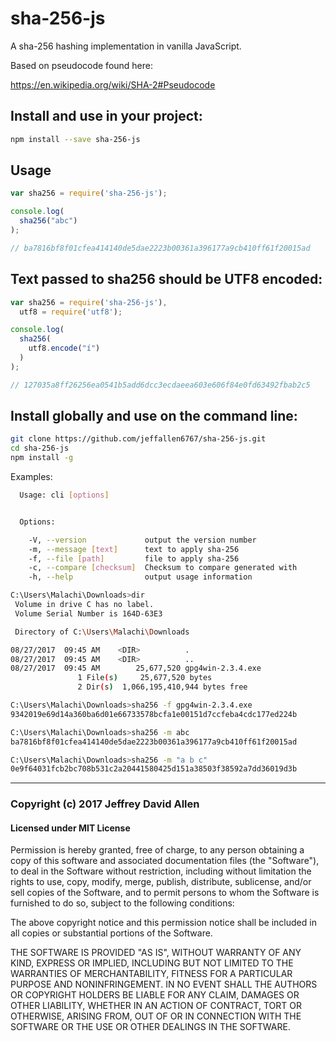 # sha-256-js

A sha-256 hashing implementation in vanilla JavaScript.

Based on pseudocode found here:

https://en.wikipedia.org/wiki/SHA-2#Pseudocode

## Install and use in your project:

```sh
npm install --save sha-256-js
```

## Usage

```js
var sha256 = require('sha-256-js');

console.log(
  sha256("abc")
);

// ba7816bf8f01cfea414140de5dae2223b00361a396177a9cb410ff61f20015ad
```

## Text passed to sha256 should be UTF8 encoded:

```js
var sha256 = require('sha-256-js'),
  utf8 = require('utf8');

console.log(
  sha256(
    utf8.encode("í")
  )
);

// 127035a8ff26256ea0541b5add6dcc3ecdaeea603e606f84e0fd63492fbab2c5
```

## Install globally and use on the command line:

```sh
git clone https://github.com/jeffallen6767/sha-256-js.git
cd sha-256-js
npm install -g
```

Examples:

```sh
  Usage: cli [options]


  Options:

    -V, --version             output the version number
    -m, --message [text]      text to apply sha-256
    -f, --file [path]         file to apply sha-256
    -c, --compare [checksum]  Checksum to compare generated with
    -h, --help                output usage information

C:\Users\Malachi\Downloads>dir
 Volume in drive C has no label.
 Volume Serial Number is 164D-63E3

 Directory of C:\Users\Malachi\Downloads

08/27/2017  09:45 AM    <DIR>          .
08/27/2017  09:45 AM    <DIR>          ..
08/27/2017  09:45 AM        25,677,520 gpg4win-2.3.4.exe
               1 File(s)     25,677,520 bytes
               2 Dir(s)  1,066,195,410,944 bytes free

C:\Users\Malachi\Downloads>sha256 -f gpg4win-2.3.4.exe
9342019e69d14a360ba6d01e66733578bcfa1e00151d7ccfeba4cdc177ed224b

C:\Users\Malachi\Downloads>sha256 -m abc
ba7816bf8f01cfea414140de5dae2223b00361a396177a9cb410ff61f20015ad

C:\Users\Malachi\Downloads>sha256 -m "a b c"
0e9f64031fcb2bc708b531c2a20441580425d151a38503f38592a7dd36019d3b

```
---

### Copyright (c) 2017 Jeffrey David Allen

#### Licensed under MIT License

Permission is hereby granted, free of charge, to any person obtaining a copy of this software and associated documentation files (the "Software"), to deal in the Software without restriction, including without limitation the rights to use, copy, modify, merge, publish, distribute, sublicense, and/or sell copies of the Software, and to permit persons to whom the Software is furnished to do so, subject to the following conditions:

The above copyright notice and this permission notice shall be included in all copies or substantial portions of the Software.

THE SOFTWARE IS PROVIDED "AS IS", WITHOUT WARRANTY OF ANY KIND, EXPRESS OR IMPLIED, INCLUDING BUT NOT LIMITED TO THE WARRANTIES OF MERCHANTABILITY, FITNESS FOR A PARTICULAR PURPOSE AND NONINFRINGEMENT. IN NO EVENT SHALL THE AUTHORS OR COPYRIGHT HOLDERS BE LIABLE FOR ANY CLAIM, DAMAGES OR OTHER LIABILITY, WHETHER IN AN ACTION OF CONTRACT, TORT OR OTHERWISE, ARISING FROM, OUT OF OR IN CONNECTION WITH THE SOFTWARE OR THE USE OR OTHER DEALINGS IN THE SOFTWARE.

